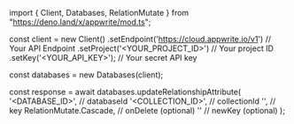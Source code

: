 import { Client, Databases, RelationMutate } from "https://deno.land/x/appwrite/mod.ts";

const client = new Client()
    .setEndpoint('https://cloud.appwrite.io/v1') // Your API Endpoint
    .setProject('<YOUR_PROJECT_ID>') // Your project ID
    .setKey('<YOUR_API_KEY>'); // Your secret API key

const databases = new Databases(client);

const response = await databases.updateRelationshipAttribute(
    '<DATABASE_ID>', // databaseId
    '<COLLECTION_ID>', // collectionId
    '', // key
    RelationMutate.Cascade, // onDelete (optional)
    '' // newKey (optional)
);
